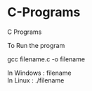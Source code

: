 # C-Programs
C Programs

To Run the program

gcc filename.c -o filename

In Windows : filename   
In Linux   : ./filename
